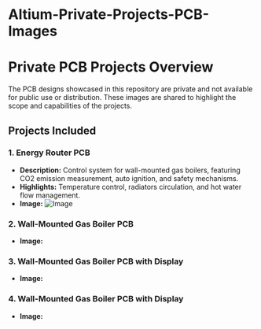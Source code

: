 # Altium-Private-Projects-PCB-Images

# Private PCB Projects Overview

The PCB designs showcased in this repository are private and not available for public use or distribution. These images are shared to highlight the scope and capabilities of the projects.

## Projects Included

### 1. Energy Router PCB 
- **Description:** Control system for wall-mounted gas boilers, featuring CO2 emission measurement, auto ignition, and safety mechanisms.
- **Highlights:** Temperature control, radiators circulation, and hot water flow management.
- **Image:** ![Image](https://github.com/user-attachments/assets/284048dc-8147-4bf2-9713-e40bb50ca19a)

### 2. Wall-Mounted Gas Boiler PCB 
- **Image:** 

### 3. Wall-Mounted Gas Boiler PCB with Display 
- **Image:**

 
### 4. Wall-Mounted Gas Boiler PCB with Display
- **Image:** 
